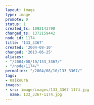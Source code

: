 ```yaml
---
layout: image
type: image
promote: 0
status: 1
created_ts: 1092143790
changed_ts: 1372159442
node_id: 1174
title: '133_3367'
created: '2004-08-10'
changed: '2013-06-25'
aliases:
- "/2004/08/10/133_3367/"
- "/node/1174/"
permalink: "/2004/08/10/133_3367/"
tags:
- Kaikoura
images:
- src: image/images/133_3367-1174.jpg
  name: 133_3367-1174.jpg
---
```


